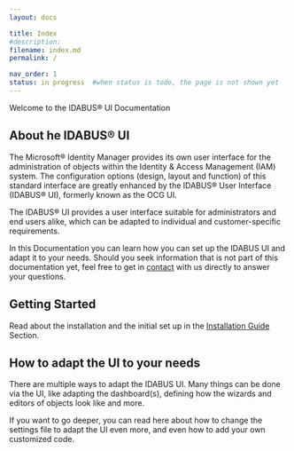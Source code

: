 ```yaml
---
layout: docs

title: Index
#description:
filename: index.md
permalink: /

nav_order: 1
status: in progress  #when status is todo, the page is not shown yet
---
```


Welcome to the IDABUS® UI Documentation

## About he IDABUS® UI

The Microsoft® Identity Manager provides its own user interface for the administration of objects within the Identity & Access Management (IAM) system. The configuration options (design, layout and function) of this standard interface are greatly enhanced by the IDABUS® User Interface (IDABUS® UI), formerly known as the OCG UI.

The IDABUS® UI provides a user interface suitable for administrators and end users alike, which can be adapted to individual and customer-specific requirements.

In this Documentation you can learn how you can set up the IDABUS UI and adapt it to your needs. Should you seek information that is not part of this documentation yet, feel free to get in [contact](https://ocg.de/Unternehmen/Kontakt) with us directly to answer your questions.

## Getting Started
Read about the installation and the initial set up in the [Installation Guide](/installation) Section.

## How to adapt the UI to your needs
There are multiple ways to adapt the IDABUS UI. Many things can be done via the UI, like adapting the dashboard(s), defining how the wizards and editors of objects look like and more.

If you want to go deeper, you can read here about how to change the settings file to adapt the UI even more, and even how to add your own customized code.
